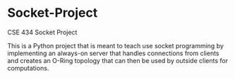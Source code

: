 # Socket-Project
CSE 434 Socket Project 

This is a Python project that is meant to teach use socket programming by implementing an always-on server that handles connections from clients and creates an O-Ring topology that can then be used by outside clients for computations.
